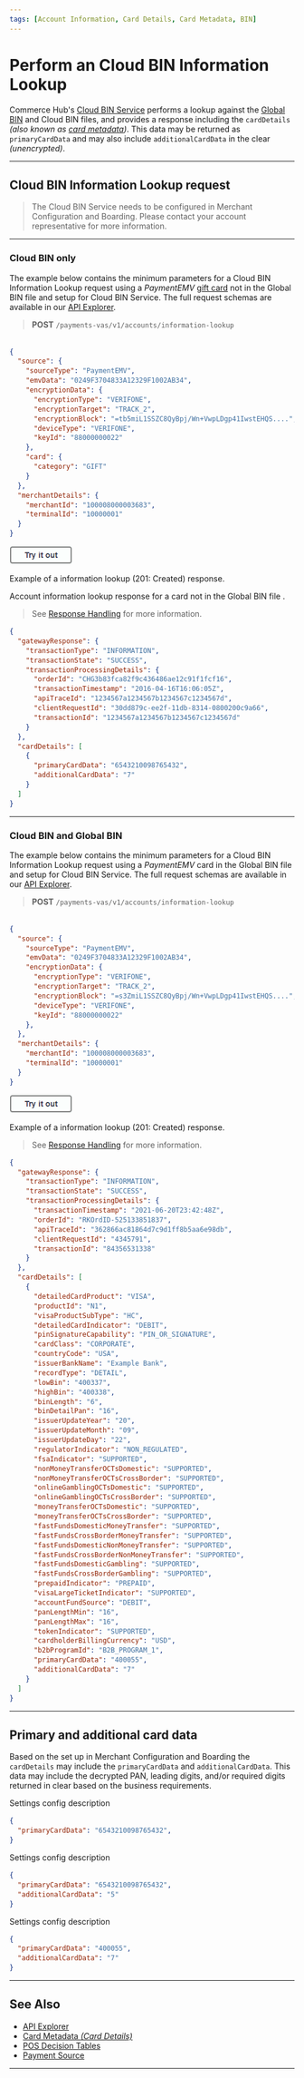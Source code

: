 ```yaml
---
tags: [Account Information, Card Details, Card Metadata, BIN]
---
```


# Perform an Cloud BIN Information Lookup

Commerce Hub's [Cloud BIN Service](?path=docs/Resources/API-Documents/Device-Management/DT-Cloud-BIN-Guide.md) performs a lookup against the [Global BIN](?path=docs/Resources/API-Documents/Payments_VAS/Global-BIN-Lookup.md) and Cloud BIN files, and provides a response including the `cardDetails` *(also known as [card metadata](?path=docs/Resources/Master-Data/Card-Details.md))*. This data may be returned as `primaryCardData` and may also include `additionalCardData` in the clear *(unencrypted)*.

---

## Cloud BIN Information Lookup request

<!-- theme: info-->
> The Cloud BIN Service needs to be configured in Merchant Configuration and Boarding. Please contact your account representative for more information.

---

### Cloud BIN only

<!--
type: tab
titles: Request, Response
-->

The example below contains the minimum parameters for a Cloud BIN Information Lookup request using a *PaymentEMV* [gift card](?path=docs/Resources/Guides/Payment-Sources/Gift-Card.md) not in the Global BIN file and setup for Cloud BIN Service. The full request schemas are available in our [API Explorer](../api/?type=post&path=/payments-vas/v1/accounts/information-lookup).

<!-- theme: success -->
> **POST** `/payments-vas/v1/accounts/information-lookup`

```json

{
  "source": {
    "sourceType": "PaymentEMV",
    "emvData": "0249F3704833A12329F1002AB34",
    "encryptionData": {
      "encryptionType": "VERIFONE",
      "encryptionTarget": "TRACK_2",
      "encryptionBlock": "=tb5miL1SSZC8QyBpj/Wn+VwpLDgp41IwstEHQS....",
      "deviceType": "VERIFONE",
      "keyId": "88000000022"
    },
    "card": {
      "category": "GIFT"
    }
  },
  "merchantDetails": {
    "merchantId": "100008000003683",
    "terminalId": "10000001"
  }
}

```

[![Try it out](../../../../assets/images/button.png)](../api/?type=post&path=/payments-vas/v1/accounts/information-lookup)

<!--
type: tab
-->

Example of a information lookup (201: Created) response.

Account information lookup response for a card not in the Global BIN file .

<!-- theme: info -->
> See [Response Handling](?path=docs/Resources/Guides/Response-Codes/Response-Handling.md) for more information.

```json
{
  "gatewayResponse": {
    "transactionType": "INFORMATION",
    "transactionState": "SUCCESS",
    "transactionProcessingDetails": {
      "orderId": "CHG3b83fca82f9c436486ae12c91f1fcf16",
      "transactionTimestamp": "2016-04-16T16:06:05Z",
      "apiTraceId": "1234567a1234567b1234567c1234567d",
      "clientRequestId": "30dd879c-ee2f-11db-8314-0800200c9a66",
      "transactionId": "1234567a1234567b1234567c1234567d"
    }
  },
  "cardDetails": [
    {
      "primaryCardData": "6543210098765432",
      "additionalCardData": "7"
    }
  ]
}
```

<!-- type: tab-end -->

---

### Cloud BIN and Global BIN

<!--
type: tab
titles: Request, Response
-->

The example below contains the minimum parameters for a Cloud BIN Information Lookup request using a *PaymentEMV* card in the Global BIN file and setup for Cloud BIN Service. The full request schemas are available in our [API Explorer](../api/?type=post&path=/payments-vas/v1/accounts/information-lookup).

<!-- theme: success -->
> **POST** `/payments-vas/v1/accounts/information-lookup`

```json

{
  "source": {
    "sourceType": "PaymentEMV",
    "emvData": "0249F3704833A12329F1002AB34",
    "encryptionData": {
      "encryptionType": "VERIFONE",
      "encryptionTarget": "TRACK_2",
      "encryptionBlock": "=s3ZmiL1SSZC8QyBpj/Wn+VwpLDgp41IwstEHQS....",
      "deviceType": "VERIFONE",
      "keyId": "88000000022"
    },
  },
  "merchantDetails": {
    "merchantId": "100008000003683",
    "terminalId": "10000001"
  }
}

```

[![Try it out](../../../../assets/images/button.png)](../api/?type=post&path=/payments-vas/v1/accounts/information-lookup)

<!--
type: tab
-->

Example of a information lookup (201: Created) response.

<!-- theme: info -->
> See [Response Handling](?path=docs/Resources/Guides/Response-Codes/Response-Handling.md) for more information.


```json
{
  "gatewayResponse": {
    "transactionType": "INFORMATION",
    "transactionState": "SUCCESS",
    "transactionProcessingDetails": {
      "transactionTimestamp": "2021-06-20T23:42:48Z",
      "orderId": "RKOrdID-525133851837",
      "apiTraceId": "362866ac81864d7c9d1ff8b5aa6e98db",
      "clientRequestId": "4345791",
      "transactionId": "84356531338"
    }
  },
  "cardDetails": [
    {
      "detailedCardProduct": "VISA",
      "productId": "N1",
      "visaProductSubType": "HC",
      "detailedCardIndicator": "DEBIT",
      "pinSignatureCapability": "PIN_OR_SIGNATURE",
      "cardClass": "CORPORATE",
      "countryCode": "USA",
      "issuerBankName": "Example Bank",
      "recordType": "DETAIL",
      "lowBin": "400337",
      "highBin": "400338",
      "binLength": "6",
      "binDetailPan": "16",
      "issuerUpdateYear": "20",
      "issuerUpdateMonth": "09",
      "issuerUpdateDay": "22",
      "regulatorIndicator": "NON_REGULATED",
      "fsaIndicator": "SUPPORTED",
      "nonMoneyTransferOCTsDomestic": "SUPPORTED",
      "nonMoneyTransferOCTsCrossBorder": "SUPPORTED",
      "onlineGamblingOCTsDomestic": "SUPPORTED",
      "onlineGamblingOCTsCrossBorder": "SUPPORTED",
      "moneyTransferOCTsDomestic": "SUPPORTED",
      "moneyTransferOCTsCrossBorder": "SUPPORTED",
      "fastFundsDomesticMoneyTransfer": "SUPPORTED",
      "fastFundsCrossBorderMoneyTransfer": "SUPPORTED",
      "fastFundsDomesticNonMoneyTransfer": "SUPPORTED",
      "fastFundsCrossBorderNonMoneyTransfer": "SUPPORTED",
      "fastFundsDomesticGambling": "SUPPORTED",
      "fastFundsCrossBorderGambling": "SUPPORTED",
      "prepaidIndicator": "PREPAID",
      "visaLargeTicketIndicator": "SUPPORTED",
      "accountFundSource": "DEBIT",
      "panLengthMin": "16",
      "panLengthMax": "16",
      "tokenIndicator": "SUPPORTED",
      "cardholderBillingCurrency": "USD",
      "b2bProgramId": "B2B_PROGRAM_1",
      "primaryCardData": "400055",
      "additionalCardData": "7"
    }
  ]
}
```

<!-- type: tab-end -->

---

## Primary and additional card data

Based on the set up in Merchant Configuration and Boarding the `cardDetails` may include the `primaryCardData` and `additionalCardData`. This data may include the decrypted PAN, leading digits, and/or required digits returned in clear based on the business requirements.

<!--
type: tab
titles: Decrypted PAN, PAN and digit, Leading digits
-->

Settings config description

```json
{
  "primaryCardData": "6543210098765432",
}
```

<!--
type: tab
-->

Settings config description

```json
{
  "primaryCardData": "6543210098765432",
  "additionalCardData": "5"
}
```

<!--
type: tab
-->

Settings config description

```json
{
  "primaryCardData": "400055",
  "additionalCardData": "7"
}
```

<!-- type: tab-end -->

---

## See Also

- [API Explorer](../api/?type=post&path=/payments-vas/v1/accounts/information-lookup)
- [Card Metadata *(Card Details)*](?path=docs/Resources/Master-Data/Card-Details.md)
- [POS Decision Tables](?path=docs/Resources/API-Documents/Device-Management/Decision-Table.md)
- [Payment Source](?path=docs/Resources/Guides/Payment-Sources/Source-Type.md)

---
